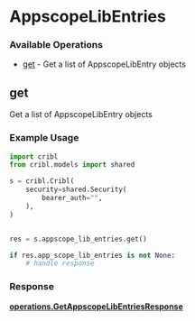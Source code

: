 # AppscopeLibEntries

### Available Operations

* [get](#get) - Get a list of AppscopeLibEntry objects

## get

Get a list of AppscopeLibEntry objects

### Example Usage

```python
import cribl
from cribl.models import shared

s = cribl.Cribl(
    security=shared.Security(
        bearer_auth="",
    ),
)


res = s.appscope_lib_entries.get()

if res.app_scope_lib_entries is not None:
    # handle response
```


### Response

**[operations.GetAppscopeLibEntriesResponse](../../models/operations/getappscopelibentriesresponse.md)**

